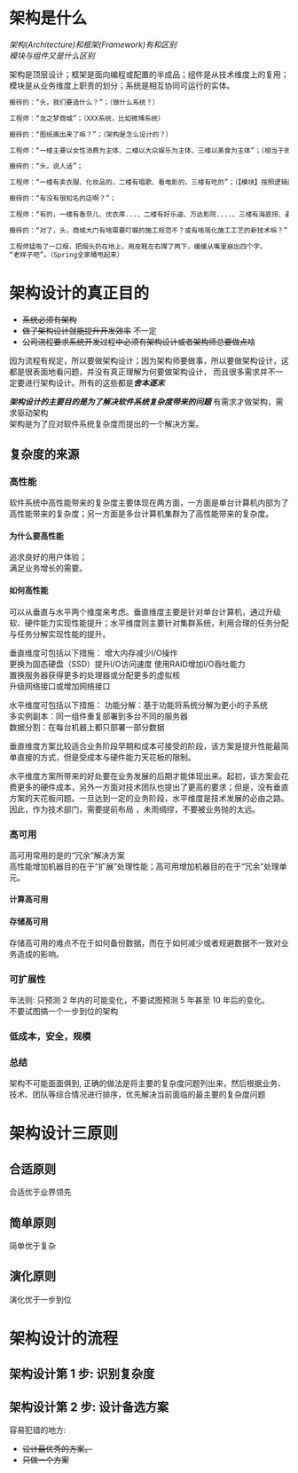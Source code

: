# 架构是什么
*架构(Architecture)和框架(Framework)有和区别*  
*模块与组件又是什么区别*  

架构是顶层设计；框架是面向编程或配置的半成品；组件是从技术维度上的复用；模块是从业务维度上职责的划分；系统是相互协同可运行的实体。  
```markdown
搬砖的：“头，我们要造什么？”；（做什么系统？）

工程师：“龙之梦商城”；（XXX系统，比如微博系统）

搬砖的：“图纸画出来了嘛？”；（架构是怎么设计的？）

工程师：“一楼主要以女性消费为主体、二楼以大众娱乐为主体、三楼以美食为主体”；（相当于微博系统中的各个子系统，比如评论子系统、动态子系统、消息子系统）

搬砖的：“头，说人话”；

工程师：“一楼有卖衣服、化妆品的，二楼有唱歌、看电影的，三楼有吃的”；（【模块】按照逻辑区分，比如存储数据模块、搜索模块、消息推送模块）

搬砖的：“有没有很知名的店啊？”；

工程师：“有的，一楼有香奈儿、优衣库...、二楼有好乐迪、万达影院....、三楼有海底捞、避风塘.....”；（【组件】按照物理区分，存储数据模块对应Mysql、搜索模块对应ElasticSearch、 消息推送模块对应Kafka）

搬砖的：“对了，头，商城大门有啥需要叮嘱的施工规范不？或有啥简化施工工艺的新技术嘛？”；（有框架的可以用吗？）

工程师猛吸了一口烟，把烟头扔在地上，用皮鞋左右撵了两下，缓缓从嘴里崩出四个字。
“老样子吧”。（Spring全家桶甩起来）
```


# 架构设计的真正目的

- ~~系统必须有架构~~ 
- ~~做了架构设计就能提升开发效率~~ 不一定
- ~~公司流程要求系统开发过程中必须有架构设计或者架构师总要做点啥~~

因为流程有规定，所以要做架构设计；因为架构师要做事，所以要做架构设计，这都是很表面地看问题，并没有真正理解为何要做架构设计，
而且很多需求并不一定要进行架构设计。所有的这些都是***舍本逐末***  


***架构设计的主要目的是为了解决软件系统复杂度带来的问题***
有需求才做架构，需求驱动架构  
架构是为了应对软件系统复杂度而提出的一个解决方案。


## 复杂度的来源
### 高性能
软件系统中高性能带来的复杂度主要体现在两方面，一方面是单台计算机内部为了高性能带来的复杂度；另一方面是多台计算机集群为了高性能带来的复杂度。
#### 为什么要高性能
追求良好的用户体验；  
满足业务增长的需要。  

#### 如何高性能
可以从垂直与水平两个维度来考虑。垂直维度主要是针对单台计算机，通过升级软、硬件能力实现性能提升；水平维度则主要针对集群系统，利用合理的任务分配与任务分解实现性能的提升。

垂直维度可包括以下措施：
增大内存减少I/O操作  
更换为固态硬盘（SSD）提升I/O访问速度
使用RAID增加I/O吞吐能力  
置换服务器获得更多的处理器或分配更多的虚拟核  
升级网络接口或增加网络接口  

水平维度可包括以下措施：
功能分解：基于功能将系统分解为更小的子系统  
多实例副本：同一组件重复部署到多台不同的服务器  
数据分割：在每台机器上都只部署一部分数据  

垂直维度方案比较适合业务阶段早期和成本可接受的阶段，该方案是提升性能最简单直接的方式，但是受成本与硬件能力天花板的限制。

水平维度方案所带来的好处要在业务发展的后期才能体现出来。起初，该方案会花费更多的硬件成本，另外一方面对技术团队也提出了更高的要求；但是，没有垂直方案的天花板问题。一旦达到一定的业务阶段，水平维度是技术发展的必由之路。因此，作为技术部门，需要提前布局 ，未雨绸缪，不要被业务抛的太远。

### 高可用
高可用常用的是的“冗余”解决方案  
高性能增加机器目的在于“扩展”处理性能；高可用增加机器目的在于“冗余”处理单元。  

#### 计算高可用

#### 存储高可用
存储高可用的难点不在于如何备份数据，而在于如何减少或者规避数据不一致对业务造成的影响。

### 可扩展性
年法则: 只预测 2 年内的可能变化，不要试图预测 5 年甚至 10 年后的变化。  
不要试图搞一个一步到位的架构  

### 低成本，安全，规模

### 总结
架构不可能面面俱到, 正确的做法是将主要的复杂度问题列出来，然后根据业务、技术、团队等综合情况进行排序，优先解决当前面临的最主要的复杂度问题

# 架构设计三原则
## 合适原则
合适优于业界领先

## 简单原则
简单优于复杂

## 演化原则
演化优于一步到位

# 架构设计的流程
## 架构设计第 1 步: 识别复杂度
## 架构设计第 2 步: 设计备选方案
容易犯错的地方:  
- ~~设计最优秀的方案。~~
- ~~只做一个方案~~

